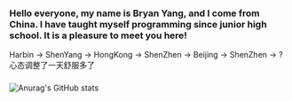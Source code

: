 ### Hello everyone, my name is Bryan Yang, and I come from China. I have taught myself programming since junior high school. It is a pleasure to meet you here!
Harbin -> ShenYang -> HongKong -> ShenZhen -> Beijing -> ShenZhen -> ?
心态调整了一天舒服多了
### 
![Anurag's GitHub stats](https://github-readme-stats.vercel.app/api?username=DaZuiZui&count_private=true)
 
